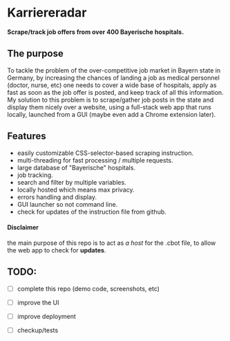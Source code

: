 # Karriereradar
**Scrape/track job offers from over 400 Bayerische hospitals.**

## The purpose 
To tackle the problem of the over-competitive job market in Bayern state in Germany, by increasing the chances of landing a job as medical personnel (doctor, nurse, etc)
one needs to cover a wide base of hospitals, apply as fast as soon as the job offer is posted, and keep track of all this information.
My solution to this problem is to scrape/gather job posts in the state and display them nicely over a website, using a full-stack web app that runs locally, launched from a GUI (maybe even add a Chrome extension later).

## Features
- easily customizable CSS-selector-based scraping instruction.
- multi-threading for fast processing / multiple requests.
- large database of "Bayerische" hospitals.
- job tracking.
- search and filter by multiple variables.
- locally hosted which means max privacy.
- errors handling and display.
- GUI launcher so not command line.
- check for updates of the instruction file from github.

#### Disclaimer
the main purpose of this repo is to act as *a host* for the .cbot file, to allow the web app to check for **updates**.

## TODO:
- [ ] complete this repo (demo code, screenshots, etc)
- [ ] improve the UI
- [ ] improve deployment
- [ ] checkup/tests

